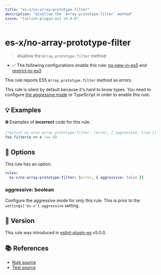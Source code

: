 ```yaml
---
title: "es-x/no-array-prototype-filter"
description: "disallow the `Array.prototype.filter` method"
since: "[eslint-plugin-es] v5.0.0"
---
```


# es-x/no-array-prototype-filter
> disallow the `Array.prototype.filter` method

- ✅ The following configurations enable this rule: [no-new-in-es5] and [restrict-to-es3]

This rule reports ES5 `Array.prototype.filter` method as errors.

This rule is silent by default because it's hard to know types. You need to configure [the aggressive mode](../#the-aggressive-mode) or TypeScript in order to enable this rule.

## 💡 Examples

⛔ Examples of **incorrect** code for this rule:

<eslint-playground type="bad">

```js
/*eslint es-x/no-array-prototype-filter: [error, { aggressive: true }] */
foo.filter(e => e !== 0)
```

</eslint-playground>

## 🔧 Options

This rule has an option.

```yaml
rules:
  es-x/no-array-prototype-filter: [error, { aggressive: false }]
```

### aggressive: boolean

Configure the aggressive mode for only this rule.
This is prior to the `settings['es-x'].aggressive` setting.

## 🚀 Version

This rule was introduced in [eslint-plugin-es] v5.0.0.

[eslint-plugin-es]: https://github.com/mysticatea/eslint-plugin-es

## 📚 References

- [Rule source](https://github.com/eslint-community/eslint-plugin-es-x/blob/master/lib/rules/no-array-prototype-filter.js)
- [Test source](https://github.com/eslint-community/eslint-plugin-es-x/blob/master/tests/lib/rules/no-array-prototype-filter.js)

[no-new-in-es5]: ../configs/index.md#no-new-in-es5
[restrict-to-es3]: ../configs/index.md#restrict-to-es3
